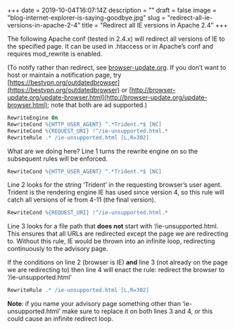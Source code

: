 +++
date = 2019-10-04T16:07:14Z
description = ""
draft = false
image = "blog-internet-explorer-is-saying-goodbye.jpg"
slug = "redirect-all-ie-versions-in-apache-2-4"
title = "Redirect all IE versions in Apache 2.4"
+++

The following Apache conf (tested in 2.4.x) will redirect all versions of IE to the specified page. It can be used in .htaccess or in Apache’s conf and requires mod\_rewrite is enabled.

(To notify rather than redirect, see [browser-update.org](http://browser-update.org/). If you don’t want to host or maintain a notification page, try [https://bestvpn.org/outdatedbrowser](https://bestvpn.org/outdatedbrowser) or [http://browser-update.org/update-browser.html](http://browser-update.org/update-browser.html); note that both are ad supported.)

```apache
RewriteEngine On
RewriteCond %{HTTP_USER_AGENT} ^.*Trident.*$ [NC]
RewriteCond %{REQUEST_URI} !^/ie-unsupported.html.*
RewriteRule .* /ie-unsupported.html [L,R=302]
```

What are we doing here? Line 1 turns the rewrite engine on so the subsequent rules will be enforced.

```apache
RewriteCond %{HTTP_USER_AGENT} ^.*Trident.*$ [NC]
```

Line 2 looks for the string ‘Trident’ in the requesting browser’s user agent. Trident is the rendering engine IE has used since version 4, so this rule will catch all versions of ie from 4-11 (the final version).

```apache
RewriteCond %{REQUEST_URI} !^/ie-unsupported.html.*
```

Line 3 looks for a file path that **does not** start with ‘/ie-unsupported.html. This ensures that all URLs are redirected except the page we are redirecting to. Without this rule, IE would be thrown into an infinite loop, redirecting continuously to the advisory page.

If the conditions on line 2 (browser is IE) **and** line 3 (not already on the page we are redirecting to) then line 4 will enact the rule: redirect the browser to ‘/ie-unsupported.html’

```apache
RewriteRule .* /ie-unsupported.html [L,R=302]
```

**Note**: if you name your advisory page something other than ‘ie-unsupported.html’ make sure to replace it on both lines 3 and 4, or this could cause an infinite redirect loop.



